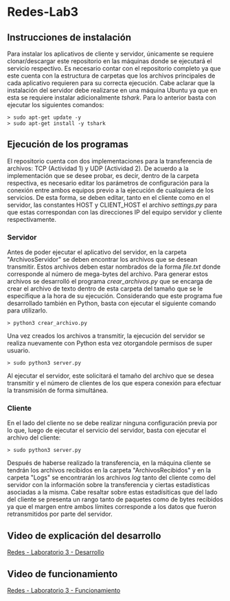 # Redes-Lab3
## Instrucciones de instalación
Para instalar los aplicativos de cliente y servidor, únicamente se requiere clonar/descargar este repositorio en las máquinas donde se ejecutará el servicio respectivo. Es necesario contar con el repositorio completo ya que este cuenta con la estructura de carpetas que los archivos principales de cada aplicativo requieren para su correcta ejecución. Cabe aclarar que la instalación del servidor debe realizarse en una máquina Ubuntu ya que en esta se requiere instalar adicionalmente *tshark*. Para lo anterior basta con ejecutar los siguientes comandos:

    > sudo apt-get update -y
    > sudo apt-get install -y tshark
    
## Ejecución de los programas
El repositorio cuenta con dos implementaciones para la transferencia de archivos: TCP (Actividad 1) y UDP (Actividad 2). De acuerdo a la implementación que se desee probar, es decir, dentro de la carpeta respectiva, es necesario editar los parámetros de configuración para la conexión entre ambos equipos previo a la ejecución de cualquiera de los servicios. De esta forma, se deben editar, tanto en el cliente como en el servidor, las constantes HOST y CLIENT_HOST el archivo *settings.py* para que estas correspondan con las direcciones IP del equipo servidor y cliente respectivamente.

### Servidor
Antes de poder ejecutar el aplicativo del servidor, en la carpeta "ArchivosServidor" se deben encontrar los archivos que se desean transmitir. Estos archivos deben estar nombrados de la forma *file<numMB>.txt* donde *<numMB>* corresponde al número de mega-bytes del archivo. Para generar estos archivos se desarrolló el programa *crear_archivos.py* que se encarga de crear el archivo de texto dentro de esta carpeta del tamaño que se le especifique a la hora de su ejecución. Considerando que este programa fue desarrollado también en Python, basta con ejecutar el siguiente comando para utilizarlo.

    > python3 crear_archivo.py
  
Una vez creados los archivos a transmitir, la ejecución del servidor se realiza nuevamente con Python esta vez otorgandole permisos de super usuario.
  
    > sudo python3 server.py  

Al ejecutar el servidor, este solicitará el tamaño del archivo que se desea transmitir y el número de clientes de los que espera conexión para efectuar la transmisión de forma simultánea.
  
### Cliente
En el lado del cliente no se debe realizar ninguna configuración previa por lo que, luego de ejecutar el servicio del servidor, basta con ejecutar el archivo del cliente:
  
    > sudo python3 server.py  
  
Después de haberse realizado la transferencia, en la máquina cliente se tendrán los archivos recibidos en la carpeta "ArchivosRecibidos" y en la carpeta "Logs" se encontrarán los archivos *log* tanto del cliente como del servidor con la información sobre la transferencia y ciertas estadísticas asociadas a la misma. Cabe resaltar sobre estas estadísiticas que del lado del cliente se presenta un rango tanto de paquetes como de bytes recibidos ya que el margen entre ambos límites corresponde a los datos que fueron retransmitidos por parte del servidor.
  
## Video de explicación del desarrollo
[Redes - Laboratorio 3 - Desarrollo](https://www.youtube.com/watch?v=PK61OhJ0aM0)
  
## Video de funcionamiento
[Redes - Laboratorio 3 - Funcionamiento](https://www.youtube.com/watch?v=QGB3ZIjFj3Q)
